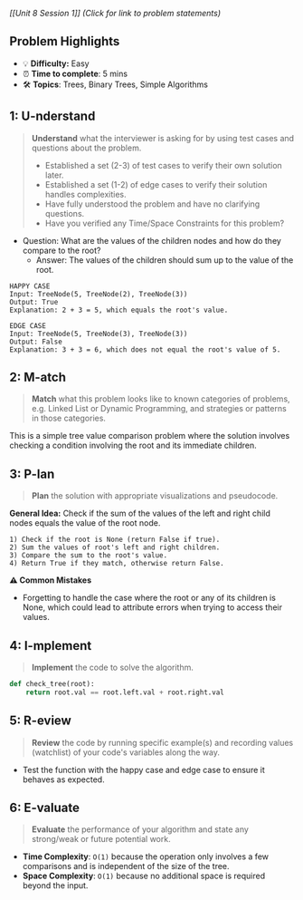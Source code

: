 *[[Unit 8 Session 1]] (Click for link to problem statements)*

## Problem Highlights

* 💡 **Difficulty:** Easy
* ⏰ **Time to complete**: 5 mins
* 🛠️ **Topics**: Trees, Binary Trees, Simple Algorithms
    
## 1: U-nderstand

> **Understand** what the interviewer is asking for by using test cases and questions about the problem.
> - Established a set (2-3) of test cases to verify their own solution later.
> - Established a set (1-2) of edge cases to verify their solution handles complexities.
> - Have fully understood the problem and have no clarifying questions.
> - Have you verified any Time/Space Constraints for this problem?

- Question: What are the values of the children nodes and how do they compare to the root?
    - Answer: The values of the children should sum up to the value of the root.

```
HAPPY CASE
Input: TreeNode(5, TreeNode(2), TreeNode(3))
Output: True
Explanation: 2 + 3 = 5, which equals the root's value.

EDGE CASE
Input: TreeNode(5, TreeNode(3), TreeNode(3))
Output: False
Explanation: 3 + 3 = 6, which does not equal the root's value of 5.
```
    
## 2: M-atch

> **Match** what this problem looks like to known categories of problems, e.g. Linked List or Dynamic Programming, and strategies or patterns in those categories.

This is a simple tree value comparison problem where the solution involves checking a condition involving the root and its immediate children.

## 3: P-lan

> **Plan** the solution with appropriate visualizations and pseudocode.

**General Idea:** Check if the sum of the values of the left and right child nodes equals the value of the root node.

```
1) Check if the root is None (return False if true).
2) Sum the values of root's left and right children.
3) Compare the sum to the root's value.
4) Return True if they match, otherwise return False.
```

**⚠️ Common Mistakes**

- Forgetting to handle the case where the root or any of its children is None, which could lead to attribute errors when trying to access their values.

## 4: I-mplement

> **Implement** the code to solve the algorithm.

```python
def check_tree(root):
    return root.val == root.left.val + root.right.val
```

## 5: R-eview

> **Review** the code by running specific example(s) and recording values (watchlist) of your code's variables along the way.

- Test the function with the happy case and edge case to ensure it behaves as expected.

## 6: E-valuate

> **Evaluate** the performance of your algorithm and state any strong/weak or future potential work.

* **Time Complexity**: `O(1)` because the operation only involves a few comparisons and is independent of the size of the tree.
* **Space Complexity**: `O(1)` because no additional space is required beyond the input.
